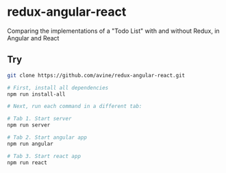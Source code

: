 # redux-angular-react

Comparing the implementations of a "Todo List" with and without Redux, in Angular and React

## Try

```bash
git clone https://github.com/avine/redux-angular-react.git

# First, install all dependencies
npm run install-all

# Next, run each command in a different tab:

# Tab 1. Start server
npm run server

# Tab 2. Start angular app
npm run angular

# Tab 3. Start react app
npm run react
```
